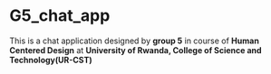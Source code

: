 # G5_chat_app
This is a chat application designed by **group 5** in course of **Human Centered Design** at **University of Rwanda, College of Science and Technology(UR-CST)**
